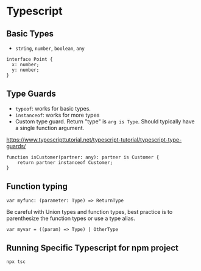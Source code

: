 # Typescript


## Basic Types

- `string`, `number`, `boolean`, `any`
```
interface Point {
  x: number;
  y: number;
}
```

## Type Guards

- `typeof`: works for basic types.
- `instanceof`: works for more types
- Custom type guard. Return "type" is `arg is Type`. Should typically
  have a single function argument.

https://www.typescripttutorial.net/typescript-tutorial/typescript-type-guards/
```
function isCustomer(partner: any): partner is Customer {
    return partner instanceof Customer;
}
```

## Function typing

```
var myfunc: (parameter: Type) => ReturnType
```

Be careful with Union types and function types, best practice is to
parenthesize the function types or use a type alias.

```
var myvar = ((param) => Type) | OtherType
```

## Running Specific Typescript for npm project

`npx tsc`
